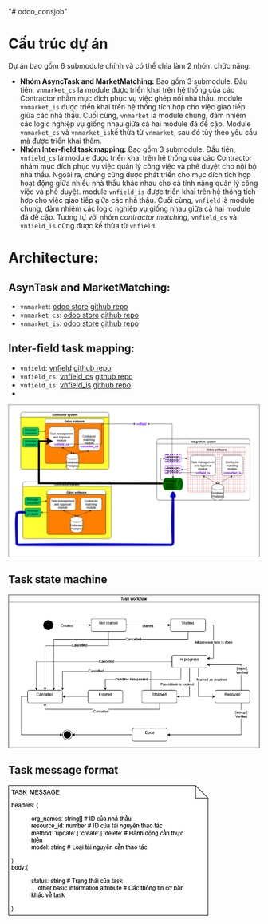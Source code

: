 "# odoo_consjob"

# Cấu trúc dự án

Dự án bao gồm 6 submodule chính và có thể chia làm 2 nhóm chức năng:

- **Nhóm AsyncTask and MarketMatching:** Bao gồm 3 submodule. Đầu tiên, `vnmarket_cs` là module được triển khai trên hệ thống của các Contractor nhằm mục đích phục vụ việc ghép nối nhà thầu. module `vnmarket_is` được triển khai trên hệ thống tích hợp cho việc giao tiếp giữa các nhà thầu. Cuối cùng, `vnmarket` là module chung, đảm nhiệm các logic nghiệp vụ giống nhau giữa cả hai module đã đề cập. Module `vnmarket_cs` và `vnmarket_is`kế thừa từ `vnmarket`, sau đó tùy theo yêu cầu mà được triển khai thêm.
- **Nhóm Inter-field task mapping:** Bao gồm 3 submodule. Đầu tiên, `vnfield_cs` là module được triển khai trên hệ thống của các Contractor nhằm mục đích phục vụ việc quản lý công việc và phê duyệt cho nội bộ nhà thầu. Ngoài ra, chúng cũng được phát triển cho mục đích tích hợp hoạt động giữa nhiều nhà thầu khác nhau cho cả tính năng quản lý công việc và phê duyệt. module `vnfield_is` được triển khai trên hệ thống tích hợp cho việc giao tiếp giữa các nhà thầu. Cuối cùng, `vnfield` là module chung, đảm nhiệm các logic nghiệp vụ giống nhau giữa cả hai module đã đề cập. Tương tự với nhóm _contractor matching_, `vnfield_cs` và `vnfield_is` cũng được kế thừa từ `vnfield`.

# Architecture:
## **AsynTask and MarketMatching**:
- `vnmarket`: [odoo store](https://apps.odoo.com/apps/modules/17.0/vnmarket) [github repo](https://github.com/NietzsLe/odoo_vnmarket)
- `vnmarket_cs`: [odoo store](https://apps.odoo.com/apps/modules/17.0/vnmarket_cs) [github repo](https://github.com/NietzsLe/odoo_vnmarket_cs)
- `vnmarket_is`: [odoo store](https://apps.odoo.com/apps/modules/17.0/vnmarket_is) [github repo](https://github.com/NietzsLe/odoo_vnmarket_is)

## **Inter-field task mapping**:
- `vnfield`: [vnfield](https://apps.odoo.com/apps/modules/17.0/vnfield) [github repo](https://github.com/NietzsLe/odoo_vnfield)
- `vnfield_cs`: [vnfield_cs](https://apps.odoo.com/apps/modules/17.0/vnfield_cs) [github repo](https://github.com/NietzsLe/odoo_vnfield_cs)
- `vnfield_is`: [vnfield_is](https://apps.odoo.com/apps/modules/17.0/vnfield_is) [github repo](https://github.com/NietzsLe/odoo_vnfield_is).
- 
![vnfield_is](https://github.com/NietzsLe/odoo_consjob/blob/main/docs/architecture.png)
## Task state machine
![task workflow](https://github.com/NietzsLe/odoo_consjob/blob/main/docs/state-machine.png)
## Task message format
![task message format](https://github.com/NietzsLe/odoo_consjob/blob/main/docs/task-message-format.png)

